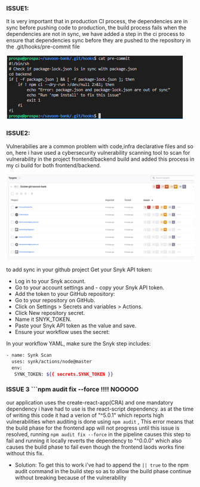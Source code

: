 ### ISSUE1: 
It is very important that in production CI process, the dependencies are in sync before pushing code to production, the build process fails when the dependencies are not in sync, we have added a step in the ci process to ensure that dependencies sync before they are pushed to the repository in the .git/hooks/pre-commit file

![package.lock](images/package.lock%20sync.png)

### ISSUE2:
Vulnerabilies are a common problem with code,infra declarative files and so on, here i have used a cybersecurity vulnerability scanning tool to scan for vulnerability in the project frontend/backend build and added this process in my ci build for both frontend/backend.

![synk-report](images/sync-report.png)

to add sync in your github project
Get your Snyk API token:

- Log in to your Snyk account.
- Go to your account settings and - copy your Snyk API token.
- Add the token to your GitHub repository:
- Go to your repository on GitHub.
- Click on Settings > Secrets and variables > Actions.
- Click New repository secret.
- Name it SNYK_TOKEN.
- Paste your Snyk API token as the value and save.
- Ensure your workflow uses the secret:

In your workflow YAML, make sure the Snyk step includes:

```bash
- name: Synk Scan
  uses: synk/actions/node@master
  env:
   SYNK_TOKEN: ${{ secrets.SYNK_TOKEN }}
```
### ISSUE 3 ```npm audit fix --force !!!! NOOOOO
our application uses the create-react-app(CRA) and one mandatory dependency i have had to use is the react-script dependency. as at the time of writing this code it had a verion of "^5.0.1" which reports high vulnerabilities when auditing is done using ```npm audit``` , This error means that the build phase for the frontend app will not progress until this issue is resolved, running ```npm audit fix --force``` in the pipeline causes this step to fail and running it locally reverts the dependency to "^0.0.0" which also causes the build phase to fail even though the frontend laods works fine without this fix.

- Solution: To get this to work i've had to append the ```|| true``` to the npm audit command in the build step so as to allow the build phase continue without breaking because of the vulnerability